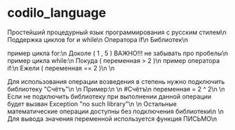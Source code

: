 # codilo_language
Простейший процедурный язык программирования с русским стилем\n 
Поддержка циклов for и while\n
Оператора if\n
Библиотек\n

пример цикла for:\n
Доколе ( 1 , 5 ) ВАЖНО!!! не забывать про пробелы\n
пример цикла while:\n
Покуда ( переменная > 2 )\n
пример оператора if:\n
Ежели ( переменная == 2 )\n
\n

Для использования операции возведения в степень нужно подключить библиотеку "Счётъ"\n
\n
Пример:\n
\n
#Счётъ\n
переменная = 2 ^ 2\n
\n
Если не подключить библиотеку при выполнении данной операции  будет вызван Exception "no such library"\n
\n
Остальные математические операции доступны без подключения библиотеки\n
\n
Для вывода значения переменной используется функция ПИСЬМО\n
